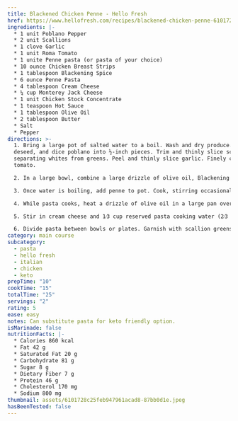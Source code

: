 ```yaml
---
title: Blackened Chicken Penne - Hello Fresh
href: https://www.hellofresh.com/recipes/blackened-chicken-penne-6101728c25feb947961acad8
ingredients: |-
  * 1 unit Poblano Pepper
  * 2 unit Scallions
  * 1 clove Garlic
  * 1 unit Roma Tomato
  * 1 unite Penne pasta (or pasta of your choice)
  * 10 ounce Chicken Breast Strips
  * 1 tablespoon Blackening Spice
  * 6 ounce Penne Pasta
  * 4 tablespoon Cream Cheese
  * ¼ cup Monterey Jack Cheese
  * 1 unit Chicken Stock Concentrate
  * 1 teaspoon Hot Sauce
  * 1 tablespoon Olive Oil
  * 2 tablespoon Butter
  * Salt
  * Pepper
directions: >-
  1. Bring a large pot of salted water to a boil. Wash and dry produce. • Core,
  deseed, and dice poblano into ½-inch pieces. Trim and thinly slice scallions,
  separating whites from greens. Peel and thinly slice garlic. Finely chop
  tomato.

  2. In a large bowl, combine a large drizzle of olive oil, Blackening Spice, and a few big pinches of salt. • Pat chicken* dry with paper towels; add to bowl and turn to coat.

  3. Once water is boiling, add penne to pot. Cook, stirring occasionally, until al dente, 9-11 minutes. • Reserve ½ cup pasta cooking water (1 cup for 4 servings), then drain and set aside.

  4. While pasta cooks, heat a drizzle of olive oil in a large pan over medium-high heat. Add poblano and a pinch of salt. Cook, without stirring, until lightly charred, 3-4 minutes. • Add chicken and cook, stirring occasionally, until browned and cooked through, 4-6 minutes. • Stir in scallion whites and garlic. Cook until fragrant, 1 minute. • Stir in half the tomato and a pinch of salt. Reduce heat under pan to medium low.

  5. Stir in cream cheese and 1⁄3 cup reserved pasta cooking water (2⁄3 cup for 4 servings). • Add drained penne and cook, stirring, until thoroughly combined, 1-2 minutes. Turn off heat. • Add Monterey Jack, stock concentrate, 2 TBSP butter (3 TBSP for 4), and as much hot sauce as you like; stir until butter has melted. Season with salt and pepper. TIP: If needed, stir in more reserved cooking water a splash at a time until pasta is coated in a creamy sauce.

  6. Divide pasta between bowls or plates. Garnish with scallion greens and remaining tomato. Drizzle with any remaining hot sauce if desired and serve.
category: main course
subcategory:
  - pasta
  - hello fresh
  - italian
  - chicken
  - keto
prepTime: "10"
cookTime: "15"
totalTime: "25"
servings: "2"
rating: 5
ease: easy
notes: Can substitute pasta for keto friendly option.
isMarinade: false
nutritionFacts: |-
  * Calories 860 kcal
  * Fat 42 g
  * Saturated Fat 20 g
  * Carbohydrate 81 g
  * Sugar 8 g
  * Dietary Fiber 7 g
  * Protein 46 g
  * Cholesterol 170 mg
  * Sodium 800 mg
thumbnail: assets/6101728c25feb947961acad8-87bb0d1e.jpeg
hasBeenTested: false
---
```

